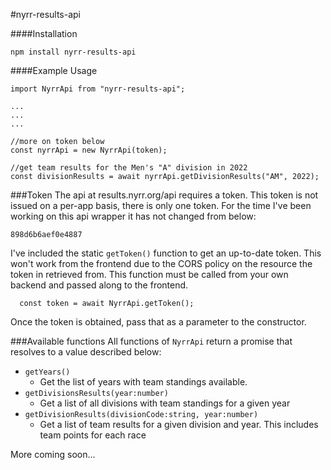 #nyrr-results-api

####Installation
```
npm install nyrr-results-api
```

####Example Usage
```
import NyrrApi from "nyrr-results-api";

...
...
...

//more on token below
const nyrrApi = new NyrrApi(token);

//get team results for the Men's "A" division in 2022
const divisionResults = await nyrrApi.getDivisionResults("AM", 2022);
```

###Token
The api at results.nyrr.org/api requires a token.  This token is not issued on a per-app basis, there is only one token.  For the time I've been working on this api wrapper it has not changed from below:

`898d6b6aef0e4887`

I've included the static `getToken()` function to get an up-to-date token.  This won't work from the frontend due to the CORS policy on the resource the token in retrieved from.  This function must be called from your own backend and passed along to the frontend.

```
  const token = await NyrrApi.getToken();
```

Once the token is obtained, pass that as a parameter to the constructor.

###Available functions
All functions of `NyrrApi` return a promise that resolves to a value described below:

* `getYears()`
  * Get the list of years with team standings available.
* `getDivisionsResults(year:number)`
  * Get a list of all divisions with team standings for a given year
* `getDivisionResults(divisionCode:string, year:number)`
  * Get a list of team results for a given division and year.  This includes team points for each race

More coming soon...